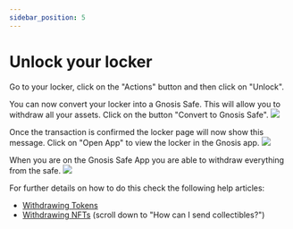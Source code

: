 ```yaml
---
sidebar_position: 5
---
```


# Unlock your locker
Go to your locker, click on the "Actions" button and then click on "Unlock".

You can now convert your locker into a Gnosis Safe. This will allow you to withdraw all your assets. Click on the button "Convert to Gnosis Safe".
![](/img/screenshots/unlock/unlock-modal.png)


Once the transaction is confirmed the locker page will now show this message. Click on "Open App" to view the locker in the Gnosis app.
![](/img/screenshots/unlock/unlocked.png)

When you are on the Gnosis Safe App you are able to withdraw everything from the safe.
![](/img/screenshots/unlock/gnosis-safe.png)

For further details on how to do this check the following help articles:
- [Withdrawing Tokens](https://help.gnosis-safe.io/en/articles/4983665-send-funds)
- [Withdrawing NFTs](https://help.gnosis-safe.io/en/articles/3964868-erc-721-nfts) (scroll down to "How can I send collectibles?")